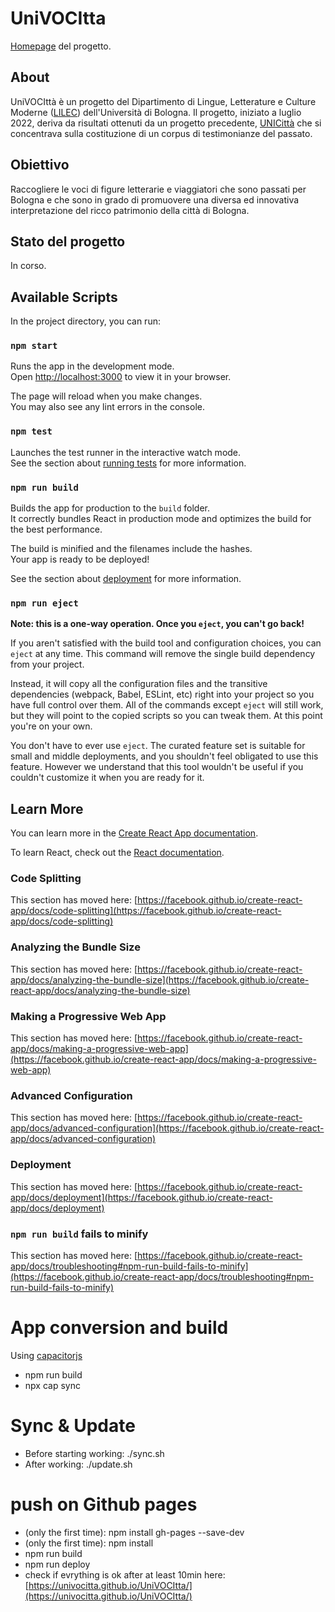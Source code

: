 # UniVOCItta
[Homepage](https://univocitta.github.io/UniVOCItta/#) del progetto.

## About
UniVOCIttà è un progetto del Dipartimento di Lingue, Letterature e Culture Moderne ([LILEC](https://lingue.unibo.it/it)) dell'Università di Bologna.
Il progetto, iniziato a luglio 2022, deriva da risultati ottenuti da un progetto precedente, [UNICittà](https://site.unibo.it/unicitta/it) che si concentrava sulla costituzione di un corpus di testimonianze del passato.

## Obiettivo 
Raccogliere le voci di figure letterarie e viaggiatori che sono passati per Bologna e che sono in grado di promuovere una diversa ed innovativa interpretazione del ricco patrimonio della città di Bologna.

## Stato del progetto
In corso.

## Available Scripts

In the project directory, you can run:

### `npm start`

Runs the app in the development mode.\
Open [http://localhost:3000](http://localhost:3000) to view it in your browser.

The page will reload when you make changes.\
You may also see any lint errors in the console.

### `npm test`

Launches the test runner in the interactive watch mode.\
See the section about [running tests](https://facebook.github.io/create-react-app/docs/running-tests) for more information.

### `npm run build`

Builds the app for production to the `build` folder.\
It correctly bundles React in production mode and optimizes the build for the best performance.

The build is minified and the filenames include the hashes.\
Your app is ready to be deployed!

See the section about [deployment](https://facebook.github.io/create-react-app/docs/deployment) for more information.

### `npm run eject`

**Note: this is a one-way operation. Once you `eject`, you can't go back!**

If you aren't satisfied with the build tool and configuration choices, you can `eject` at any time. This command will remove the single build dependency from your project.

Instead, it will copy all the configuration files and the transitive dependencies (webpack, Babel, ESLint, etc) right into your project so you have full control over them. All of the commands except `eject` will still work, but they will point to the copied scripts so you can tweak them. At this point you're on your own.

You don't have to ever use `eject`. The curated feature set is suitable for small and middle deployments, and you shouldn't feel obligated to use this feature. However we understand that this tool wouldn't be useful if you couldn't customize it when you are ready for it.

## Learn More

You can learn more in the [Create React App documentation](https://facebook.github.io/create-react-app/docs/getting-started).

To learn React, check out the [React documentation](https://reactjs.org/).

### Code Splitting

This section has moved here: [https://facebook.github.io/create-react-app/docs/code-splitting](https://facebook.github.io/create-react-app/docs/code-splitting)

### Analyzing the Bundle Size

This section has moved here: [https://facebook.github.io/create-react-app/docs/analyzing-the-bundle-size](https://facebook.github.io/create-react-app/docs/analyzing-the-bundle-size)

### Making a Progressive Web App

This section has moved here: [https://facebook.github.io/create-react-app/docs/making-a-progressive-web-app](https://facebook.github.io/create-react-app/docs/making-a-progressive-web-app)

### Advanced Configuration

This section has moved here: [https://facebook.github.io/create-react-app/docs/advanced-configuration](https://facebook.github.io/create-react-app/docs/advanced-configuration)

### Deployment

This section has moved here: [https://facebook.github.io/create-react-app/docs/deployment](https://facebook.github.io/create-react-app/docs/deployment)

### `npm run build` fails to minify

This section has moved here: [https://facebook.github.io/create-react-app/docs/troubleshooting#npm-run-build-fails-to-minify](https://facebook.github.io/create-react-app/docs/troubleshooting#npm-run-build-fails-to-minify)


# App conversion and build
Using [capacitorjs](https://capacitorjs.com/solution/react)
- npm run build
- npx cap sync


# Sync & Update
- Before starting working: ./sync.sh 
- After working: ./update.sh

# push on Github pages
- (only the first time): npm install gh-pages --save-dev
- (only the first time): npm install
- npm run build
- npm run deploy
- check if evrything is ok after at least 10min here: [https://univocitta.github.io/UniVOCItta/](https://univocitta.github.io/UniVOCItta/)